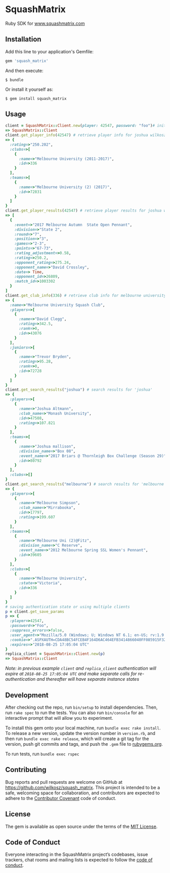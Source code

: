 # SquashMatrix

Ruby SDK for www.squashmatrix.com

## Installation

Add this line to your application's Gemfile:

```ruby
gem 'squash_matrix'
```

And then execute:

    $ bundle

Or install it yourself as:

    $ gem install squash_matrix

## Usage

```ruby
client = SquashMatrix::Client.new(player: 42547, password: "foo")# initialize client
=> SquashMatrix::Client
client.get_player_info(42547) # retrieve player info for joshua wilkosz #42547
=> {
  :rating=>"250.202",
  :clubs=>[
    {
      :name=>"Melbourne University (2011-2017)",
      :id=>336
    }
  ],
  :teams=>[
    {
      :name=>"Melbourne University (2) (2017)",
      :id=>72831
    }
  ]
}
client.get_player_results(42547) # retrieve player results for joshua wilkosz #42547
=> [
  {
    :event=>"2017 Melbourne Autumn  State Open Pennant",
    :division=>"State 2",
    :round=>"7",
    :position=>"3",
    :games=>"2-3",
    :points=>"67-73",
    :rating_adjustment=>0.58,
    :rating=>250.2,
    :opponent_rating=>275.24,
    :opponent_name=>"David Crossley",
    :date=> Time,
    :opponent_id=>26809,
    :match_id=>1003302
  }
]
client.get_club_info(336) # retrieve club info for melbourne university #336
=> {
  :name=>"Melbourne University Squash Club",
  :players=>[
    {
      :name=>"David Clegg",
      :rating=>342.5,
      :rank=>0,
      :id=>43076
    }
  ],
  :juniors=>[
    {
      :name=>"Trevor Bryden",
      :rating=>95.28,
      :rank=>0,
      :id=>72728
    }
  ]
}
client.get_search_results("joshua") # search results for 'joshua'
=> {
  :players=>[
    {
      :name=>"Joshua Altmann",
      :club_name=>"Monash University",
      :id=>47508,
      :rating=>107.821
    }
  ],
  :teams=>[
    {
      :name=>"Joshua mallison",
      :division_name=>"Box 08",
      :event_name=>"2017 Briars @ Thornleigh Box Challenge (Season 29)",
      :id=>80792
    }
  ],
  :clubs=>[]
}
client.get_search_results("melbourne") # search results for 'melbourne'
=> {
  :players=>[
    {
      :name=>"Melbourne Simpson",
      :club_name=>"Mirrabooka",
      :id=>17797,
      :rating=>199.607
    }
  ],
  :teams=>[
    {
      :name=>"Melbourne Uni (2)@Fitz",
      :division_name=>"C Reserve",
      :event_name=>"2012 Melbourne Spring SSL Women's Pennant",
      :id=>39605
    }
  ],
  :clubs=>[
    {
      :name=>"Melbourne University",
      :state=>"Victoria",
      :id=>336
    }
  ]
}
# saving authentication state or using multiple clients
p = client.get_save_params
p => {
  :player=>42547,
  :password=>"Foo",
  :suppress_errors=>false,  
  :user_agent=>"Mozilla/5.0 (Windows; U; Windows NT 6.1; en-US; rv:1.9.2.13) Gecko/20101213 Opera/9.80 (Windows NT 6.1; U; zh-tw) Presto/2.7.62 Version/11.01",
  :cookie=>".ASPXAUTH=CDA48BC54FCEB4F164D6AC464EFB3414866040FF085915F32BA18EFD5CF995DC59889B5E2124567CBE1B53DE66D6318E6510C5B884EAB5216457092AC079999C3E63BDDA45C94CCA1CD82E485A30D698BA426F4AA9C94301125966DB5D05FD4D; ASP.NET_SessionId=tx02u3xp51js1s3mgwwxhgq1; GroupId=0",
  :expires=>"2018-08-25 17:05:04 UTC"
}
replica_client = SquashMatrix::Client.new(p)
=> SquashMatrix::Client
```
*Note: in previous example `client` and `replica_client` authentication will expire at `2018-08-25 17:05:04 UTC` and make separate calls for re-authentication and thereafter will have separate instance states*

## Development

After checking out the repo, run `bin/setup` to install dependencies. Then, run `rake spec` to run the tests. You can also run `bin/console` for an interactive prompt that will allow you to experiment.

To install this gem onto your local machine, run `bundle exec rake install`. To release a new version, update the version number in `version.rb`, and then run `bundle exec rake release`, which will create a git tag for the version, push git commits and tags, and push the `.gem` file to [rubygems.org](https://rubygems.org).

To run tests, run `bundle exec rspec`

## Contributing

Bug reports and pull requests are welcome on GitHub at <https://github.com/wilkosz/squash_matrix>. This project is intended to be a safe, welcoming space for collaboration, and contributors are expected to adhere to the [Contributor Covenant](http://contributor-covenant.org) code of conduct.

## License

The gem is available as open source under the terms of the [MIT License](https://opensource.org/licenses/MIT).

## Code of Conduct

Everyone interacting in the SquashMatrix project’s codebases, issue trackers, chat rooms and mailing lists is expected to follow the [code of conduct](https://github.com/wilkosz/squash_matrix/blob/master/CODE_OF_CONDUCT.md).
